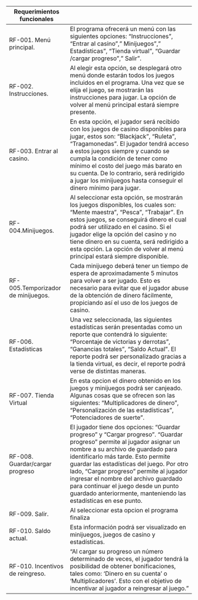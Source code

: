 |Requerimientos funcionales   |   |
|---|---|
|  RF-001. Menú principal. | El programa ofrecerá un menú con las siguientes opciones: “Instrucciones”, “Entrar al casino”,” Minijuegos”,” Estadísticas”, “Tienda virtual”, “Guardar /cargar progreso”,” Salir”.  |
|  RF-002. Instrucciones.  |  Al elegir esta opción, se desplegará otro menú donde estarán todos los juegos incluidos en el programa. Una vez que se elija el juego, se mostrarán las instrucciones para jugar. La opción de volver al menú principal estará siempre presente. |
|RF-003. Entrar al casino.   | En esta opción, el jugador será recibido con los juegos de casino disponibles para jugar, estos son: “Blackjack”, “Ruleta”, “Tragamonedas”. El jugador tendrá acceso a estos juegos siempre y cuando se cumpla la condición de tener como mínimo el costo del juego más barato en su cuenta. De lo contrario, será redirigido a jugar los minijuegos hasta conseguir el dinero mínimo para jugar.  |
| RF-004.Minijuegos.  |  Al seleccionar esta opción, se mostrarán los juegos disponibles, los cuales son: “Mente maestra”, “Pesca”, “Trabajar”. En estos juegos, se conseguirá dinero el cual podrá ser utilizado en el casino. Si el jugador elige la opción del casino y no tiene dinero en su cuenta, será redirigido a esta opción. La opción de volver al menú principal estará siempre disponible. |
|  RF-005.Temporizador de minijuegos. |  Cada minijuego deberá tener un tiempo de espera de aproximadamente 5 minutos para volver a ser jugado. Esto es necesario para evitar que el jugador abuse de la obtención de dinero fácilmente, propiciando así el uso de los juegos de casino. |
|  RF-006. Estadísticas | Una vez seleccionada, las siguientes estadísticas serán presentadas como un reporte que contendrá lo siguiente: “Porcentaje de victorias y derrotas”, “Ganancias totales”, “Saldo Actual”. El reporte podrá ser personalizado gracias a la tienda virtual, es decir, el reporte podrá verse de distintas maneras.  |
|  RF-007. Tienda Virtual | En esta opcion el dinero obtenido en los juegos y minijuegos podrá ser canjeado. Algunas cosas que se ofrecen son las siguientes: “Multiplicadores de dinero”, “Personalización de las estadísticas”, “Potenciadores de suerte”.  |
| RF-008. Guardar/cargar progreso  |El jugador tiene dos opciones: “Guardar progreso” y “Cargar progreso”. “Guardar progreso” permite al jugador asignar un nombre a su archivo de guardado para identificarlo más tarde. Esto permite guardar las estadísticas del juego. Por otro lado, “Cargar progreso” permite al jugador ingresar el nombre del archivo guardado para continuar el juego desde un punto guardado anteriormente, manteniendo las estadísticas en ese punto.|
| RF-009. Salir.  | Al seleccionar esta opcion el programa finaliza  |
| RF-010. Saldo actual.  | Esta información podrá ser visualizado en minijuegos, juegos de casino y estadísticas.  |
|  RF-010. Incentivos de reingreso. |  “Al cargar su progreso un número determinado de veces, el jugador tendrá la posibilidad de obtener bonificaciones, tales como: ‘Dinero en su cuenta’ o ‘Multiplicadores’. Esto con el objetivo de incentivar al jugador a reingresar al juego.” |
